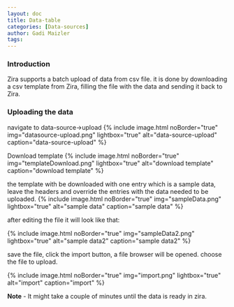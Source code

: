 ```yaml
---
layout: doc
title: Data-table
categories: [Data-sources]
author: Gadi Maizler
tags: 
---
```

### Introduction
Zira supports a batch upload of data from csv file.
it is done by downloading a csv template from Zira, filling the file with the data and sending it back to Zira.

### Uploading the data
navigate to data-source->upload
{% include image.html noBorder="true" img="datasource-upload.png" lightbox="true" alt="data-source-upload" caption="data-source-upload" %}

Download template
{% include image.html noBorder="true" img="templateDownload.png" lightbox="true" alt="download template" caption="download template" %}

the template with be downloaded with one entry which is a sample data, leave the headers and override the entries with the data needed to be uploaded.
{% include image.html noBorder="true" img="sampleData.png" lightbox="true" alt="sample data" caption="sample data" %}

after editing the file it will look like that:

{% include image.html noBorder="true" img="sampleData2.png" lightbox="true" alt="sample data2" caption="sample data2" %}


save the file, click the import button, a file browser will be opened. 
choose the file to upload.

{% include image.html noBorder="true" img="import.png" lightbox="true" alt="import" caption="import" %}

**Note** - It might take a couple of minutes until the data is ready in zira.